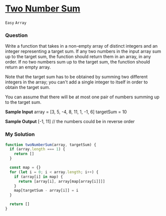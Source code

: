 # [Two Number Sum](https://www.algoexpert.io/questions/two-number-sum)

`Easy` `Array`

### Question
Write a function that takes in a non-empty array of distinct integers and an integer representing a target sum. If any two numbers in the input array sum up to the target sum, the function should return them in an array, in any order. If no two numbers sum up to the target sum, the function should return an empty array.

Note that the target sum has to be obtained by summing two different integers in the array; you can't add a single integer to itself in order to obtain the target sum.

You can assume that there will be at most one pair of numbers summing up to the target sum.

**Sample Input**
array = [3, 5, -4, 8, 11, 1, -1, 6]
targetSum = 10

**Sample Output**
[-1, 11] // the numbers could be in reverse order

### My Solution

```js
function twoNumberSum(array, targetSum) {
  if (array.length === 1) {
    return []
  }

  const map = {}
  for (let i = 0; i < array.length; i++) {
    if (array[i] in map) {
      return [array[i], array[map[array[i]]]]
    }
    map[targetSum - array[i]] = i
  }

  return []
}
```
